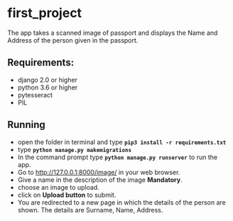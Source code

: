 # first_project
The app takes a scanned image of passport and displays the Name and Address of the person given in the passport.

## Requirements:
- django 2.0 or higher
- python 3.6 or higher
- pytesseract
- PIL

## Running
- open the folder in terminal and type **`pip3 install -r requirements.txt`**
- type **`python manage.py makemigrations`**
- In the command prompt type **`python manage.py runserver`** to run the app.  
- Go to http://127.0.0.1:8000/image/ in your web browser.  
- Give a name in the description of the image **Mandatory**.  
- choose an image to upload.  
- click on **Upload button** to submit.  
- You are redirected to a new page in which the details of the person are shown. The details are Surname, Name, Address.

